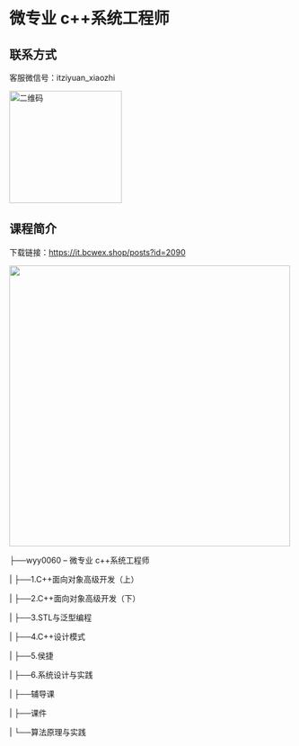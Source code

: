 # 微专业 c++系统工程师

## 联系方式

客服微信号：itziyuan_xiaozhi

<img src="https://ziyuanyun.oss-cn-guangzhou.aliyuncs.com/common/20240614073449/666b82192834a.jpg" width="200" height="200" alt="二维码">

## 课程简介

下载链接：https://it.bcwex.shop/posts?id=2090

<img src="https://ziyuanyun.oss-cn-guangzhou.aliyuncs.com/yun/20240515183646/6644903eb399b.jpg" width="500" alt="">

  ├──wyy0060 &#8211; 微专业 c++系统工程师

 | ├──1.C++面向对象高级开发（上）

 | ├──2.C++面向对象高级开发（下）

 | ├──3.STL与泛型编程

 | ├──4.C++设计模式

 | ├──5.侯捷

 | ├──6.系统设计与实践

 | ├──辅导课

 | ├──课件

 | └──算法原理与实践

  